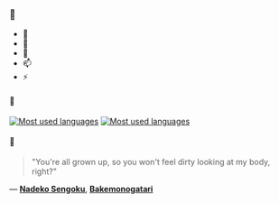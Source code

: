 ### 👋

- 🔭
- 🌱
- 💬
- 📫
- ⚡

#### 🧏

[![Most used languages](https://github-readme-stats-aynah.vercel.app/api/top-langs/?username=aynh&theme=solarized-dark&langs_count=6&layout=compact&hide_title=true)](https://github.com/anuraghazra/github-readme-stats#gh-dark-mode-only)
[![Most used languages](https://github-readme-stats-aynah.vercel.app/api/top-langs/?username=aynh&theme=solarized-light&langs_count=6&layout=compact&hide_title=true)](https://github.com/anuraghazra/github-readme-stats#gh-light-mode-only)

#### 💬

> "You're all grown up, so you won't feel dirty looking at my body, right?"

&mdash; [**Nadeko Sengoku**](https://myanimelist.net/character.php?q=Nadeko%20Sengoku&cat=character), [**Bakemonogatari**](https://myanimelist.net/search/all?q=Bakemonogatari&cat=all)

